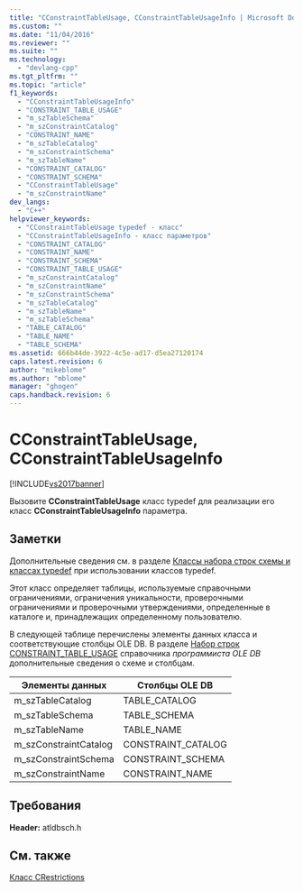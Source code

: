 ```yaml
---
title: "CConstraintTableUsage, CConstraintTableUsageInfo | Microsoft Docs"
ms.custom: ""
ms.date: "11/04/2016"
ms.reviewer: ""
ms.suite: ""
ms.technology: 
  - "devlang-cpp"
ms.tgt_pltfrm: ""
ms.topic: "article"
f1_keywords: 
  - "CConstraintTableUsageInfo"
  - "CONSTRAINT_TABLE_USAGE"
  - "m_szTableSchema"
  - "m_szConstraintCatalog"
  - "CONSTRAINT_NAME"
  - "m_szTableCatalog"
  - "m_szConstraintSchema"
  - "m_szTableName"
  - "CONSTRAINT_CATALOG"
  - "CONSTRAINT_SCHEMA"
  - "CConstraintTableUsage"
  - "m_szConstraintName"
dev_langs: 
  - "C++"
helpviewer_keywords: 
  - "CConstraintTableUsage typedef - класс"
  - "CConstraintTableUsageInfo - класс параметров"
  - "CONSTRAINT_CATALOG"
  - "CONSTRAINT_NAME"
  - "CONSTRAINT_SCHEMA"
  - "CONSTRAINT_TABLE_USAGE"
  - "m_szConstraintCatalog"
  - "m_szConstraintName"
  - "m_szConstraintSchema"
  - "m_szTableCatalog"
  - "m_szTableName"
  - "m_szTableSchema"
  - "TABLE_CATALOG"
  - "TABLE_NAME"
  - "TABLE_SCHEMA"
ms.assetid: 666b44de-3922-4c5e-ad17-d5ea27120174
caps.latest.revision: 6
author: "mikeblome"
ms.author: "mblome"
manager: "ghogen"
caps.handback.revision: 6
---
```

# CConstraintTableUsage, CConstraintTableUsageInfo
[!INCLUDE[vs2017banner](../../assembler/inline/includes/vs2017banner.md)]

Вызовите **CConstraintTableUsage** класс typedef для реализации его класс **CConstraintTableUsageInfo** параметра.  
  
## Заметки  
 Дополнительные сведения см. в разделе [Классы набора строк схемы и классах typedef](../Topic/Schema%20Rowset%20Classes%20and%20Typedef%20Classes.md) при использовании классов typedef.  
  
 Этот класс определяет таблицы, используемые справочными ограничениями, ограничения уникальности, проверочными ограничениями и проверочными утверждениями, определенные в каталоге и, принадлежащих определенному пользователю.  
  
 В следующей таблице перечислены элементы данных класса и соответствующие столбцы OLE DB.  В разделе [Набор строк CONSTRAINT\_TABLE\_USAGE](https://msdn.microsoft.com/en-us/library/ms724522.aspx) справочника *программиста OLE DB* дополнительные сведения о схеме и столбцам.  
  
|Элементы данных|Столбцы OLE DB|  
|---------------------|--------------------|  
|m\_szTableCatalog|TABLE\_CATALOG|  
|m\_szTableSchema|TABLE\_SCHEMA|  
|m\_szTableName|TABLE\_NAME|  
|m\_szConstraintCatalog|CONSTRAINT\_CATALOG|  
|m\_szConstraintSchema|CONSTRAINT\_SCHEMA|  
|m\_szConstraintName|CONSTRAINT\_NAME|  
  
## Требования  
 **Header:**  atldbsch.h  
  
## См. также  
 [Класс CRestrictions](../Topic/CRestrictions%20Class.md)